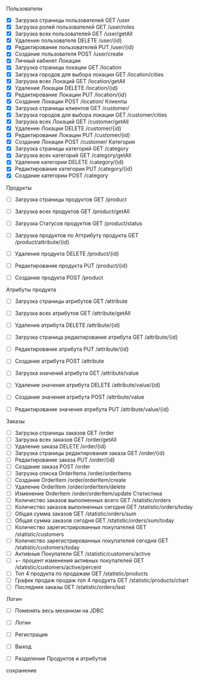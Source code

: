 Пользователи
- [x] Загрузка страницы пользователей GET /user
- [x] Загрузка ролей пользователей GET /user/roles
- [x] Загрузка всех пользователей GET /user/getAll
- [x] Удаление пользователя DELETE /user/{id}
- [x] Редактирование пользователей PUT /user/{id}
- [x] Создание пользователя POST /user/create
- [x] Личный кабинет
Локации
- [x] Загрузка страницы локации GET /location
- [x] Загрузка городов для выбора локации GET /location/cities
- [x] Загрузка всех Локаций GET /location/getAll
- [x] Удаление Локации DELETE /location/{id}
- [x] Редактирование Локации PUT /location/{id}
- [x] Создание Локации POST /location/
Клиенты
- [x] Загрузка страницы клиентов GET /customer/
- [x] Загрузка городов для выбора локации GET /customer/cities
- [x] Загрузка всех Локаций GET /customer/getAll
- [x] Удаление Локации DELETE /customer/{id}
- [x] Редактирование Локации PUT /customer/{id}
- [x] Создание Локации POST /customer/
Категория
- [x] Загрузка страницы категорий GET /category
- [x] Загрузка всех категорий GET /category/getAll
- [x] Удаление категории DELETE /category/{id}
- [x] Редактирование категории PUT /category/{id}
- [x] Создание категории POST /category

Продукты
- [ ] Загрузка страницы продуктов GET /product
- [ ] Загрузка всех продуктов GET /product/getAll
- [ ] Загрузка Статусов продуктов GET /product/status
- [ ] Загрузка продуктов по Аттрибуту продукта GET /product/attribute/{id}
- [ ] Удаление продукта DELETE /product/{id}
- [ ] Редактирование продукта PUT /product/{id}
- [ ] Создание продукта POST /product


Атрибуты продукта
- [ ] Загрузка страницы атрибутов GET /attribute
- [ ] Загрузка всех атрибутов GET /attribute/getAll
- [ ] Удаление атрибута DELETE /attribute/{id}
- [ ] Загрузка страница редактирования атрибута GET /attribute/{id}
- [ ] Редактирование атрибута PUT /attribute/{id}
- [ ] Создание атрибута POST /attribute
- [ ] Загрузка значений атрибута GET /attribute/value
- [ ] Удаление значения атрибута DELETE /attribute/value/{id}
- [ ] Создание значения атрибута POST /attribute/value
- [ ] Редактирование значения атрибута PUT /attribute/value/{id}


Заказы
- [ ] Загрузка страницы заказов GET /order
- [ ] Загрузка всех заказов GET /order/getAll
- [ ] Удаление заказа DELETE /order/{id}
- [ ] Загрузка страницы редактирования заказа GET /order/{id}
- [ ] Редактирование заказа PUT /order/{id}
- [ ] Создание заказа POST /order
- [ ] Загрузка списка OrderItems /order/orderItems
- [ ] Создание OrderItem /order/orderItem/create
- [ ] Удаление OrderItem /order/orderItem/delete
- [ ] Изменение OrderItem /order/orderItem/update
Статистика
- [ ] Количество заказов выполненных всего GET /statistic/orders
- [ ] Количество заказов выполненных сегодня GET /statistic/orders/today
- [ ] Общая сумма заказов GET /statistic/orders/sum
- [ ] Общая сумма заказов сегодня GET /statistic/orders/sum/today
- [ ] Количество зарегистрированных покупателей GET /statistic/customers
- [ ] Количество зарегистрированных покупателей сегодня GET /statistic/customers/today
- [ ] Активные Покупатели GET /statistic/customers/active
- [ ] +- процент изменения активных покупателей GET /statistic/customers/active/percent
- [ ] Топ 4 продукта по продажам GET /statistic/products
- [ ] График продаж продаж топ 4 продукта GET /statistic/products/chart
- [ ] Последние заказы GET /statistic/orders/last

Логин
- [ ] Поменять весь механизм на JDBC
- [ ] Логин
- [ ] Регистрация
- [ ] Выход


- [ ]  Разделение Продуктов и атрибутов

сохранение
